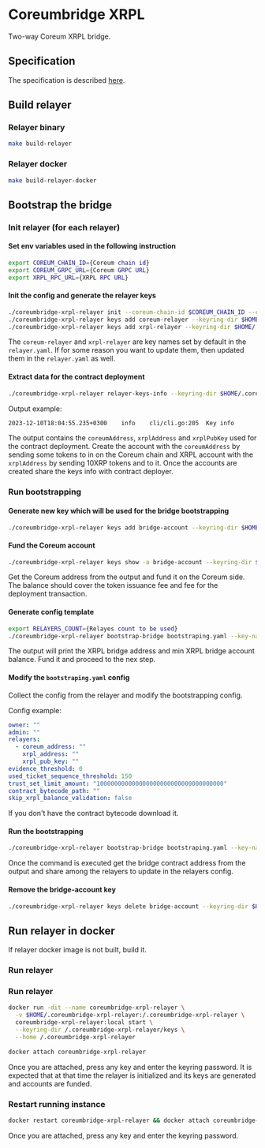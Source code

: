 # Coreumbridge XRPL

Two-way Coreum XRPL bridge.

## Specification

The specification is described [here](spec/spec.md).

## Build relayer

### Relayer binary

```bash 
make build-relayer
```

### Relayer docker

```bash 
make build-relayer-docker
```

## Bootstrap the bridge

### Init relayer (for each relayer)

#### Set env variables used in the following instruction

```bash
export COREUM_CHAIN_ID={Coreum chain id}
export COREUM_GRPC_URL={Coreum GRPC URL}
export XRPL_RPC_URL={XRPL RPC URL}
```

#### Init the config and generate the relayer keys

```bash
./coreumbridge-xrpl-relayer init --coreum-chain-id $COREUM_CHAIN_ID --coreum-grpc-url $COREUM_GRPC_URL  --xrpl-rpc-url $XRPL_RPC_URL
./coreumbridge-xrpl-relayer keys add coreum-relayer --keyring-dir $HOME/.coreumbridge-xrpl-relayer/keys
./coreumbridge-xrpl-relayer keys add xrpl-relayer --keyring-dir $HOME/.coreumbridge-xrpl-relayer/keys
```

The `coreum-relayer` and `xrpl-relayer` are key names set by default in the `relayer.yaml`. If for some reason you want
to update them, then updated them in the `relayer.yaml` as well.

#### Extract data for the contract deployment

```bash
./coreumbridge-xrpl-relayer relayer-keys-info --keyring-dir $HOME/.coreumbridge-xrpl-relayer/keys
```

Output example:

```bash
2023-12-10T18:04:55.235+0300    info    cli/cli.go:205  Key info        {"coreumAddress": "core1dukhz42p4qxkrtxg8ap7nj6wn3f2lqjqwf8gny", "xrplAddress": "r3YU6MLbmnxnLwCrRQYBAbaXmBR1RgK5mu", "xrplPubKey": "02ED720F8BF89D333CF7C4EAC763DA6EB7051895924DEB33AD34E87A624FE6B8F0"}
```

The output contains the `coreumAddress`, `xrplAddress` and `xrplPubKey` used for the contract deployment.
Create the account with the `coreumAddress` by sending some tokens to in on the Coreum chain and XRPL account with the
`xrplAddress` by sending 10XRP tokens and to it. Once the accounts are created share the keys info with contract
deployer.

### Run bootstrapping

#### Generate new key which will be used for the bridge bootstrapping

```bash
./coreumbridge-xrpl-relayer keys add bridge-account --keyring-dir $HOME/.coreumbridge-xrpl-relayer/keys
```

#### Fund the Coreum account

```bash
./coreumbridge-xrpl-relayer keys show -a bridge-account --keyring-dir $HOME/.coreumbridge-xrpl-relayer/keys
```

Get the Coreum address from the output and fund it on the Coreum side.
The balance should cover the token issuance fee and fee for the deployment transaction.

#### Generate config template

```bash
export RELAYERS_COUNT={Relayes count to be used}
./coreumbridge-xrpl-relayer bootstrap-bridge bootstraping.yaml --key-name bridge-account --init-only --relayers-count $RELAYERS_COUNT --keyring-dir $HOME/.coreumbridge-xrpl-relayer/keys
```

The output will print the XRPL bridge address and min XRPL bridge account balance. Fund it and proceed to the nex step.

#### Modify the `bootstraping.yaml` config

Collect the config from the relayer and modify the bootstrapping config.

Config example:

```yaml
owner: ""
admin: ""
relayers:
  - coreum_address: ""
    xrpl_address: ""
    xrpl_pub_key: ""
evidence_threshold: 0
used_ticket_sequence_threshold: 150
trust_set_limit_amount: "100000000000000000000000000000000000"
contract_bytecode_path: ""
skip_xrpl_balance_validation: false
```

If you don't have the contract bytecode download it.

#### Run the bootstrapping

```bash
./coreumbridge-xrpl-relayer bootstrap-bridge bootstraping.yaml --key-name bridge-account --keyring-dir $HOME/.coreumbridge-xrpl-relayer/keys
```

Once the command is executed get the bridge contract address from the output and share among the relayers to update in
the relayers config.

#### Remove the bridge-account key

```bash
./coreumbridge-xrpl-relayer keys delete bridge-account --keyring-dir $HOME/.coreumbridge-xrpl-relayer/keys
```

## Run relayer in docker

If relayer docker image is not built, build it.

### Run relayer

### Run relayer

```bash
docker run -dit --name coreumbridge-xrpl-relayer \
  -v $HOME/.coreumbridge-xrpl-relayer:/.coreumbridge-xrpl-relayer \
  coreumbridge-xrpl-relayer:local start \
  --keyring-dir /.coreumbridge-xrpl-relayer/keys \
  --home /.coreumbridge-xrpl-relayer
  
docker attach coreumbridge-xrpl-relayer  
```

Once you are attached, press any key and enter the keyring password.
It is expected that at that time the relayer is initialized and its keys are generated and accounts are funded.

### Restart running instance

```bash
docker restart coreumbridge-xrpl-relayer && docker attach coreumbridge-xrpl-relayer
```

Once you are attached, press any key and enter the keyring password.
